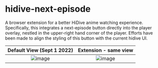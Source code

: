 # hidive-next-episode

A browser extension for a better HiDive anime watching experience. Specifically, this integrates a next-episode button directly into the player overlay, nestled in the upper-right hand corner of the player. Efforts have been made to align the styling of this button with the current hidive UI.

|                                           Default View (Sept 1 2022)                                           |                                             Extension - same view                                              |
| :------------------------------------------------------------------------------------------------------------: | :------------------------------------------------------------------------------------------------------------: |
| ![image](https://github.com/Dtphelan1/hidive-next-episode/assets/5703736/fc80917a-89e8-4800-a305-5f6247759c85) | ![image](https://github.com/Dtphelan1/hidive-next-episode/assets/5703736/f206cfcf-4eb0-4781-badd-8b147699be69) |
